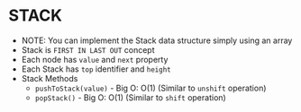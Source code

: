 # STACK

- NOTE: You can implement the Stack data structure simply using an array
- Stack is `FIRST IN LAST OUT` concept
- Each node has `value` and `next` property
- Each Stack has `top` identifier and `height`
- Stack Methods
  - `pushToStack(value)` - Big O: O(1) (Similar to `unshift` operation)
  - `popStack()` - Big O: O(1)  (Similar to `shift` operation)